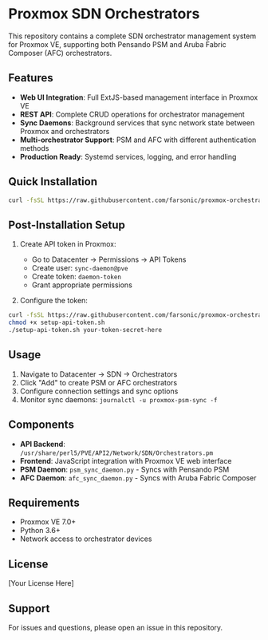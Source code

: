 # Proxmox SDN Orchestrators

This repository contains a complete SDN orchestrator management system for Proxmox VE, supporting both Pensando PSM and Aruba Fabric Composer (AFC) orchestrators.

## Features

- **Web UI Integration**: Full ExtJS-based management interface in Proxmox VE
- **REST API**: Complete CRUD operations for orchestrator management
- **Sync Daemons**: Background services that sync network state between Proxmox and orchestrators
- **Multi-orchestrator Support**: PSM and AFC with different authentication methods
- **Production Ready**: Systemd services, logging, and error handling

## Quick Installation

```bash
curl -fsSL https://raw.githubusercontent.com/farsonic/proxmox-orchestrator/main/install-orchestrators.sh | bash
```

## Post-Installation Setup

1. Create API token in Proxmox:
   - Go to Datacenter → Permissions → API Tokens
   - Create user: `sync-daemon@pve`
   - Create token: `daemon-token`
   - Grant appropriate permissions

2. Configure the token:
```bash
curl -fsSL https://raw.githubusercontent.com/farsonic/proxmox-orchestrator/main/setup-api-token.sh -o setup-api-token.sh
chmod +x setup-api-token.sh
./setup-api-token.sh your-token-secret-here
```

## Usage

1. Navigate to Datacenter → SDN → Orchestrators
2. Click "Add" to create PSM or AFC orchestrators
3. Configure connection settings and sync options
4. Monitor sync daemons: `journalctl -u proxmox-psm-sync -f`

## Components

- **API Backend**: `/usr/share/perl5/PVE/API2/Network/SDN/Orchestrators.pm`
- **Frontend**: JavaScript integration with Proxmox VE web interface
- **PSM Daemon**: `psm_sync_daemon.py` - Syncs with Pensando PSM
- **AFC Daemon**: `afc_sync_daemon.py` - Syncs with Aruba Fabric Composer

## Requirements

- Proxmox VE 7.0+
- Python 3.6+
- Network access to orchestrator devices

## License

[Your License Here]

## Support

For issues and questions, please open an issue in this repository.
